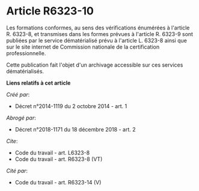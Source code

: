# Article R6323-10

Les formations conformes, au sens des vérifications énumérées à l'article R. 6323-8, et transmises dans les formes prévues à
l'article R. 6323-9 sont publiées par le service dématérialisé prévu à l'article L. 6323-8 ainsi que sur le site internet de
Commission nationale de la certification professionnelle. 

Cette publication fait l'objet d'un archivage accessible sur ces services dématérialisés.

**Liens relatifs à cet article**

_Créé par_:

  - Décret n°2014-1119 du 2 octobre 2014 - art. 1

_Abrogé par_:

  - Décret n°2018-1171 du 18 décembre 2018 - art. 2

_Cite_:

  - Code du travail - art. L6323-8
  - Code du travail - art. R6323-8 (VT)

_Cité par_:

  - Code du travail - art. R6323-14 (V)
